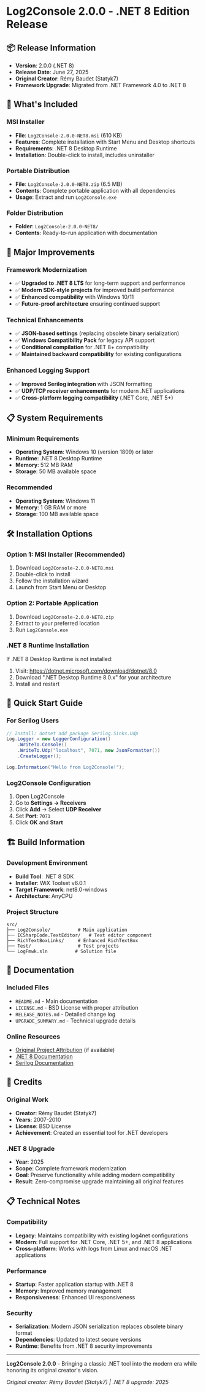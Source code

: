 # Log2Console 2.0.0 - .NET 8 Edition Release

## 📦 Release Information
- **Version**: 2.0.0 (.NET 8)
- **Release Date**: June 27, 2025
- **Original Creator**: Rémy Baudet (Statyk7)
- **Framework Upgrade**: Migrated from .NET Framework 4.0 to .NET 8

## 🎯 What's Included

### MSI Installer
- **File**: `Log2Console-2.0.0-NET8.msi` (610 KB)
- **Features**: Complete installation with Start Menu and Desktop shortcuts
- **Requirements**: .NET 8 Desktop Runtime
- **Installation**: Double-click to install, includes uninstaller

### Portable Distribution
- **File**: `Log2Console-2.0.0-NET8.zip` (6.5 MB)
- **Contents**: Complete portable application with all dependencies
- **Usage**: Extract and run `Log2Console.exe`

### Folder Distribution
- **Folder**: `Log2Console-2.0.0-NET8/`
- **Contents**: Ready-to-run application with documentation

## 🚀 Major Improvements

### Framework Modernization
- ✅ **Upgraded to .NET 8 LTS** for long-term support and performance
- ✅ **Modern SDK-style projects** for improved build performance
- ✅ **Enhanced compatibility** with Windows 10/11
- ✅ **Future-proof architecture** ensuring continued support

### Technical Enhancements
- ✅ **JSON-based settings** (replacing obsolete binary serialization)
- ✅ **Windows Compatibility Pack** for legacy API support
- ✅ **Conditional compilation** for .NET 8+ compatibility
- ✅ **Maintained backward compatibility** for existing configurations

### Enhanced Logging Support
- ✅ **Improved Serilog integration** with JSON formatting
- ✅ **UDP/TCP receiver enhancements** for modern .NET applications
- ✅ **Cross-platform logging compatibility** (.NET Core, .NET 5+)

## 📋 System Requirements

### Minimum Requirements
- **Operating System**: Windows 10 (version 1809) or later
- **Runtime**: .NET 8 Desktop Runtime
- **Memory**: 512 MB RAM
- **Storage**: 50 MB available space

### Recommended
- **Operating System**: Windows 11
- **Memory**: 1 GB RAM or more
- **Storage**: 100 MB available space

## 🛠 Installation Options

### Option 1: MSI Installer (Recommended)
1. Download `Log2Console-2.0.0-NET8.msi`
2. Double-click to install
3. Follow the installation wizard
4. Launch from Start Menu or Desktop

### Option 2: Portable Application
1. Download `Log2Console-2.0.0-NET8.zip`
2. Extract to your preferred location
3. Run `Log2Console.exe`

### .NET 8 Runtime Installation
If .NET 8 Desktop Runtime is not installed:
1. Visit: https://dotnet.microsoft.com/download/dotnet/8.0
2. Download ".NET Desktop Runtime 8.0.x" for your architecture
3. Install and restart

## 📖 Quick Start Guide

### For Serilog Users
```csharp
// Install: dotnet add package Serilog.Sinks.Udp
Log.Logger = new LoggerConfiguration()
    .WriteTo.Console()
    .WriteTo.Udp("localhost", 7071, new JsonFormatter())
    .CreateLogger();

Log.Information("Hello from Log2Console!");
```

### Log2Console Configuration
1. Open Log2Console
2. Go to **Settings → Receivers**
3. Click **Add** → Select **UDP Receiver**
4. Set **Port**: `7071`
5. Click **OK** and **Start**

## 🏗 Build Information

### Development Environment
- **Build Tool**: .NET 8 SDK
- **Installer**: WiX Toolset v6.0.1
- **Target Framework**: net8.0-windows
- **Architecture**: AnyCPU

### Project Structure
```
src/
├── Log2Console/          # Main application
├── ICSharpCode.TextEditor/   # Text editor component
├── RichTextBoxLinks/     # Enhanced RichTextBox
├── Test/                 # Test projects
└── LogFmwk.sln          # Solution file
```

## 📄 Documentation

### Included Files
- `README.md` - Main documentation
- `LICENSE.md` - BSD License with proper attribution
- `RELEASE_NOTES.md` - Detailed change log
- `UPGRADE_SUMMARY.md` - Technical upgrade details

### Online Resources
- [Original Project Attribution](https://github.com/log2console) (if available)
- [.NET 8 Documentation](https://docs.microsoft.com/dotnet)
- [Serilog Documentation](https://serilog.net)

## 🙏 Credits

### Original Work
- **Creator**: Rémy Baudet (Statyk7)
- **Years**: 2007-2010
- **License**: BSD License
- **Achievement**: Created an essential tool for .NET developers

### .NET 8 Upgrade
- **Year**: 2025
- **Scope**: Complete framework modernization
- **Goal**: Preserve functionality while adding modern compatibility
- **Result**: Zero-compromise upgrade maintaining all original features

## 📋 Technical Notes

### Compatibility
- **Legacy**: Maintains compatibility with existing log4net configurations
- **Modern**: Full support for .NET Core, .NET 5+, and .NET 8 applications
- **Cross-platform**: Works with logs from Linux and macOS .NET applications

### Performance
- **Startup**: Faster application startup with .NET 8
- **Memory**: Improved memory management
- **Responsiveness**: Enhanced UI responsiveness

### Security
- **Serialization**: Modern JSON serialization replaces obsolete binary format
- **Dependencies**: Updated to latest secure versions
- **Runtime**: Benefits from .NET 8 security improvements

---

**Log2Console 2.0.0** - Bringing a classic .NET tool into the modern era while honoring its original creator's vision.

*Original creator: Rémy Baudet (Statyk7) | .NET 8 upgrade: 2025*
